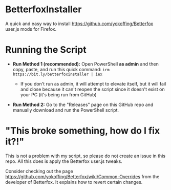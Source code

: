 # BetterfoxInstaller
A quick and easy way to install https://github.com/yokoffing/Betterfox user.js mods for Firefox. 

# Running the Script
- **Run Method 1 (recommended):** Open PowerShell **as admin** and then copy, paste, and run this quick command: `irm https://bit.ly/betterfoxinstaller | iex`
  - If you don't run as admin, it will attempt to elevate itself, but it will fail and close because it can't reopen the script since it doesn't exist on your PC (it's being run from GitHub)

- **Run Method 2:** Go to the "Releases" page on this GitHub repo and manually download and run the PowerShell script. 

# "This broke something, how do I fix it?!" 
This is not a problem with my script, so please do not create an issue in this repo. All this does is apply the Betterfox user.js tweaks.  

Consider checking out the page https://github.com/yokoffing/Betterfox/wiki/Common-Overrides from the developer of Betterfox. It explains how to revert certain changes.
